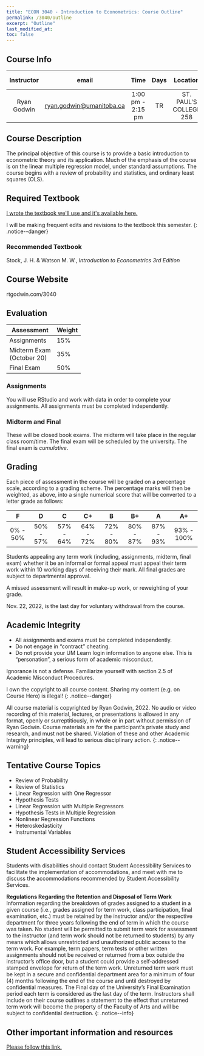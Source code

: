```yaml
---
title: "ECON 3040 - Introduction to Econometrics: Course Outline"
permalink: /3040/outline
excerpt: "Outline"
last_modified_at:
toc: false
---
```


## Course Info

| Instructor | email | Time              | Days          | Location                  | CRN   | Office Hour |
| :------: | :--------------: | :---------------: | :-----------: | :--------------------: | :---: | :----: |
| Ryan Godwin | ryan.godwin@umanitoba.ca | 1:00 pm - 2:15 pm | TR            | ST. PAUL'S COLLEGE 258 | 12952 | Tuesdays, 2:40 - 3:40 |

## Course Description

The principal objective of this course is to provide a basic introduction to econometric theory and its application. Much of the emphasis of the course is on the linear multiple regression model, under standard assumptions. The course begins with a review of probability and statistics, and ordinary least squares (OLS).

## Required Textbook
[I wrote the textbook we'll use and it's available here.](https://rtgodwin.com/introeconometrics.pdf)

I will be making frequent edits and revisions to the textbook this semester.
{: .notice--danger}

### Recommended Textbook
Stock, J. H. & Watson M. W., *Introduction to Econometrics 3rd Edition*

## Course Website
rtgodwin.com/3040

## Evaluation

| Assessment                   	| Weight 	|
|------------------------------	|--------	|
| Assignments                  	| 15%    	|
| Midterm Exam<br>(October 20) 	| 35%    	|
| Final Exam                   	| 50%    	|

### Assignments

You will use RStudio and work with data in order to complete your assignments. All assignments must be completed independently.

### Midterm and Final

These will be closed book exams. The midterm will take place in the regular class room/time. The final exam will be scheduled by the university. The final exam is *cumulative*.

## Grading

Each piece of assessment in the course will be graded on a percentage scale, according to a grading scheme. The percentage marks will then be weighted, as above, into a single numerical score that will be converted to a letter grade as follows:

|     F     |     D     |     C     |     C+    |     B     |     B+    |     A     |     A+     |
|:---------:|:---------:|:---------:|:---------:|:---------:|:---------:|:---------:|:----------:|
|  0% - 50% | 50% - 57% | 57% - 64% | 64% - 72% | 72% - 80% | 80% - 87% | 87% - 93% | 93% - 100% |

Students appealing any term work (including, assignments, midterm, final exam) whether it be an informal or formal appeal must appeal their term work within 10 working days of receiving their mark. All final grades are subject to departmental approval.

A missed assessment will result in make-up work, or reweighting of your grade.

Nov. 22, 2022, is the last day for voluntary withdrawal from the course.

## Academic Integrity

*	All assignments and exams must be completed independently.
*	Do not engage in “contract” cheating.
*	Do not provide your UM Learn login information to anyone else. This is “personation”, a serious form of academic misconduct.

Ignorance is not a defense. Familiarize yourself with section 2.5 of Academic Misconduct Procedures.

I own the copyright to all course content. Sharing my content (e.g. on Course Hero) is illegal!
{: .notice--danger}

All course material is copyrighted by Ryan Godwin, 2022. No audio or video recording of this material, lectures, or presentations is allowed in any format, openly or surreptitiously, in whole or in part without permission of Ryan Godwin. Course materials are for the participant’s private study and research, and must not be shared. Violation of these and other Academic Integrity principles, will lead to serious disciplinary action.
{: .notice--warning}

## Tentative Course Topics

*	Review of Probability
*	Review of Statistics
*	Linear Regression with One Regressor
*	Hypothesis Tests
*	Linear Regression with Multiple Regressors
*	Hypothesis Tests in Multiple Regression
*	Nonlinear Regression Functions
*	Heteroskedasticity
*	Instrumental Variables

## Student Accessibility Services
Students with disabilities should contact Student Accessibility Services to facilitate the implementation of accommodations, and meet with me to discuss the accommodations recommended by Student Accessibility Services.

**Regulations Regarding the Retention and Disposal of Term Work** Information regarding the breakdown of grades assigned to a student in a given course (i.e., grades assigned for term work, class participation, final examination, etc.) must be retained by the instructor and/or the respective department for three years following the end of term in which the course was taken. No student will be permitted to submit term work for assessment to the instructor (and term work should not be returned to students) by any means which allows unrestricted and unauthorized public access to the term work. For example, term papers, term tests or other written assignments should not be received or returned from a box outside the instructor’s office door, but a student could provide a self-addressed stamped envelope for return of the term work. Unreturned term work must be kept in a secure and confidential department area for a minimum of four (4) months following the end of the course and until destroyed by confidential measures. The Final day of the University’s Final Examination period each term is considered as the last day of the term. Instructors shall include on their course outlines a statement to the effect that unreturned term work will become the property of the Faculty of Arts and will be subject to confidential destruction.
{: .notice--info}

## Other important information and resources

[Please follow this link.](https://rtgodwin.com/3040/misc/5pages.pdf)
